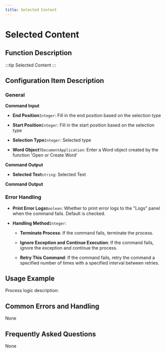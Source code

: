 ```yaml
---
title: Selected Content
---
```


# Selected Content

## Function Description

:::tip 
Selected Content
:::

## Configuration Item Description

### General

**Command Input**

- **End Position**`Integer`: Fill in the end position based on the selection type

- **Start Position**`Integer`: Fill in the start position based on the selection type

- **Selection Type**`Integer`: Selected type

- **Word Object**`TDocumentApplication`: Enter a Word object created by the function 'Open or Create Word'


**Command Output**

- **Selected Text**`string`: Selected Text


**Command Output**

### Error Handling

- **Print Error Logs**`Boolean`: Whether to print error logs to the "Logs" panel when the command fails. Default is checked. 

- **Handling Method**`Integer`:

    - **Terminate Process**: If the command fails, terminate the process.

    - **Ignore Exception and Continue Execution**: If the command fails, ignore the exception and continue the process.

    - **Retry This Command**: If the command fails, retry the command a specified number of times with a specified interval between retries.

## Usage Example

Process logic description:

## Common Errors and Handling

None

## Frequently Asked Questions

None

